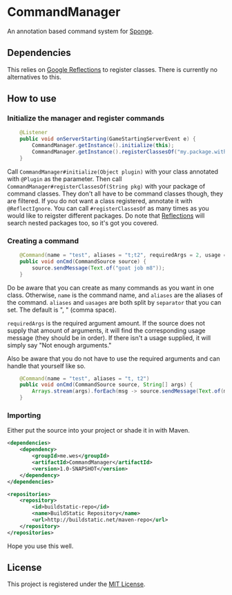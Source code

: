 # CommandManager
An annotation based command system for [Sponge](https://www.spongepowered.org/).

## Dependencies
This relies on [Google Reflections](https://code.google.com/archive/p/reflections/) to register classes. There is currently no alternatives to this.

## How to use
### Initialize the manager and register commands
```java
    @Listener
    public void onServerStarting(GameStartingServerEvent e) {
        CommandManager.getInstance().initialize(this);
        CommandManager.getInstance().registerClassesOf("my.package.with.command.classes");
    }
```
Call `CommandManager#initialize(Object plugin)` with your class annotated with `@Plugin` as the parameter. Then call `CommandManager#registerClassesOf(String pkg)` with your package of command classes. They don't all have to be command classes though, they are filtered. If you do not want a class registered, annotate it with `@ReflectIgnore`. You can call `#registerClassesOf` as many times as you would like to reigster different packages. Do note that [Reflections](https://code.google.com/archive/p/reflections/) will search nested packages too, so it's got you covered.

### Creating a command
```java
    @Command(name = "test", aliases = "t;t2", requiredArgs = 2, usage = "Put something;Do it again!", separator = ";")
    public void onCmd(CommandSource source) {
        source.sendMessage(Text.of("goat job m8"));
    }
```
Do be aware that you can create as many commands as you want in one class. Otherwise, `name` is the command name, and `aliases` are the aliases of the command. `aliases` and `uasages` are both split by `separator` that you can set. The default is ", " (comma space). 

`requiredArgs` is the required argument amount. If the source does not supply that amount of arguments, it will find the corresponding usage message (they should be in order). If there isn't a usage supplied, it will simply say "Not enough arguments." 

Also be aware that you do not have to use the required arguments and can handle that yourself like so.
```java
    @Command(name = "test", aliases = "t, t2")
    public void onCmd(CommandSource source, String[] args) {
        Arrays.stream(args).forEach(msg -> source.sendMessage(Text.of(msg)));
    }
```

### Importing
Either put the source into your project or shade it in with Maven. 
```xml
<dependencies>
    <dependency>
        <groupId>me.wes</groupId>
        <artifactId>CommandManager</artifactId>
        <version>1.0-SNAPSHOT</version>
    </dependency>
</dependencies>

<repositories>
    <repository>
        <id>buildstatic-repo</id>
        <name>BuildStatic Repository</name>
        <url>http://buildstatic.net/maven-repo</url>
    </repository>
</repositories>
```

Hope you use this well.

## License
This project is registered under the [MIT License](LICENSE.txt).
